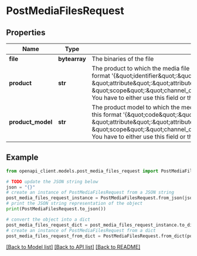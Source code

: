 # PostMediaFilesRequest


## Properties

Name | Type | Description | Notes
------------ | ------------- | ------------- | -------------
**file** | **bytearray** | The binaries of the file | 
**product** | **str** | The product to which the media file will be associated. It is a JSON string that follows this format &#39;{\&quot;identifier\&quot;:\&quot;product_identifier\&quot;, \&quot;attribute\&quot;:\&quot;attribute_code\&quot;, \&quot;scope\&quot;:\&quot;channel_code\&quot;,\&quot;locale\&quot;:\&quot;locale_code\&quot;}&#39;. You have to either use this field or the &#x60;product_model&#x60; field, but not both at the same time. | [optional] 
**product_model** | **str** | The product model to which the media file will be associated. It is a JSON string that follows this format &#39;{\&quot;code\&quot;:\&quot;product_model_code\&quot;, \&quot;attribute\&quot;:\&quot;attribute_code\&quot;, \&quot;scope\&quot;:\&quot;channel_code\&quot;,\&quot;locale\&quot;:\&quot;locale_code\&quot;}&#39;. You have to either use this field or the &#x60;product&#x60; field, but not both at the same time. | [optional] 

## Example

```python
from openapi_client.models.post_media_files_request import PostMediaFilesRequest

# TODO update the JSON string below
json = "{}"
# create an instance of PostMediaFilesRequest from a JSON string
post_media_files_request_instance = PostMediaFilesRequest.from_json(json)
# print the JSON string representation of the object
print(PostMediaFilesRequest.to_json())

# convert the object into a dict
post_media_files_request_dict = post_media_files_request_instance.to_dict()
# create an instance of PostMediaFilesRequest from a dict
post_media_files_request_from_dict = PostMediaFilesRequest.from_dict(post_media_files_request_dict)
```
[[Back to Model list]](../README.md#documentation-for-models) [[Back to API list]](../README.md#documentation-for-api-endpoints) [[Back to README]](../README.md)


